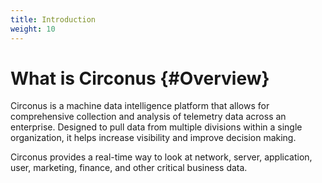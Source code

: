 ```yaml
---
title: Introduction
weight: 10
---
```


# What is Circonus {#Overview}

Circonus is a machine data intelligence platform that allows for comprehensive collection and analysis of telemetry data across an enterprise.  Designed to pull data from multiple divisions within a single organization, it helps increase visibility and improve decision making.

Circonus provides a real-time way to look at network, server, application, user, marketing, finance, and other critical business data.
